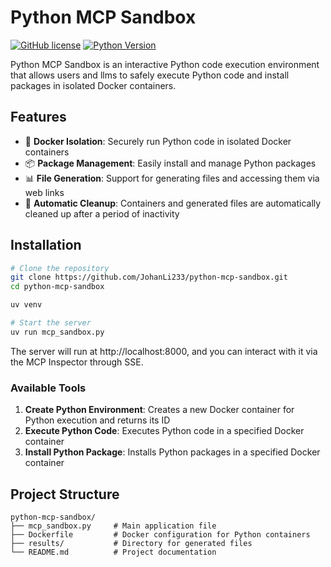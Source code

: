 # Python MCP Sandbox

[![GitHub license](https://img.shields.io/badge/license-MIT-blue.svg)](LICENSE)
[![Python Version](https://img.shields.io/badge/python-3.12%2B-blue)](https://www.python.org/downloads/release/python-3120/)

Python MCP Sandbox is an interactive Python code execution environment that allows users and llms to safely execute Python code and install packages in isolated Docker containers.

## Features

- 🐳 **Docker Isolation**: Securely run Python code in isolated Docker containers
- 📦 **Package Management**: Easily install and manage Python packages
- 📊 **File Generation**: Support for generating files and accessing them via web links
- 🔄 **Automatic Cleanup**: Containers and generated files are automatically cleaned up after a period of inactivity

## Installation

```bash
# Clone the repository
git clone https://github.com/JohanLi233/python-mcp-sandbox.git
cd python-mcp-sandbox

uv venv

# Start the server
uv run mcp_sandbox.py
```

The server will run at http://localhost:8000, and you can interact with it via the MCP Inspector through SSE.

### Available Tools

1. **Create Python Environment**: Creates a new Docker container for Python execution and returns its ID
2. **Execute Python Code**: Executes Python code in a specified Docker container
3. **Install Python Package**: Installs Python packages in a specified Docker container

## Project Structure

```
python-mcp-sandbox/
├── mcp_sandbox.py     # Main application file
├── Dockerfile         # Docker configuration for Python containers
├── results/           # Directory for generated files
└── README.md          # Project documentation
```